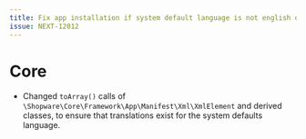 ```yaml
---
title: Fix app installation if system default language is not english or german
issue: NEXT-12012
---
```

# Core
* Changed `toArray()` calls of `\Shopware\Core\Framework\App\Manifest\Xml\XmlElement` and derived classes, to ensure that translations exist for the system defaults language.
